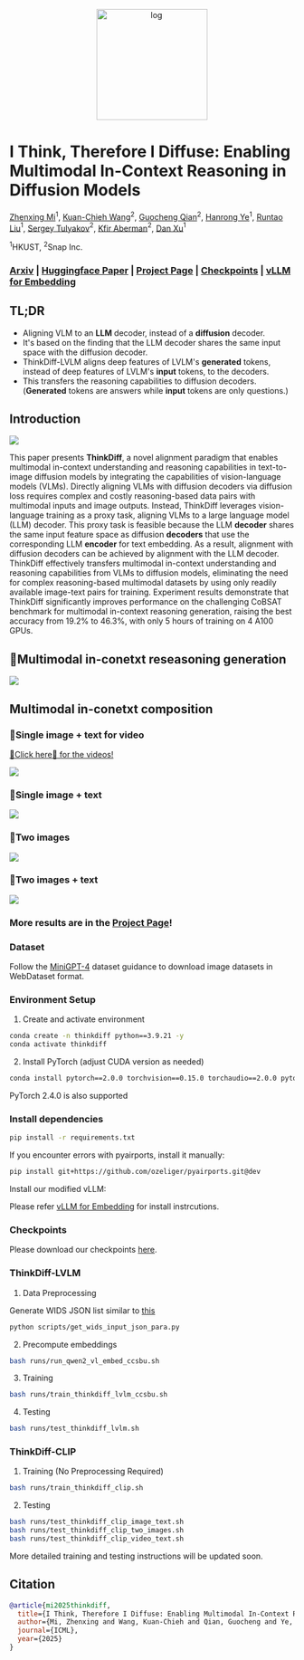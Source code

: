 <p align="center">
  <img src="media/flux_thinkdiff_4_0.png" alt="log" width="196" />
</p>

# I Think, Therefore I Diffuse: Enabling Multimodal In-Context Reasoning in Diffusion Models

[Zhenxing Mi](https://mizhenxing.github.io)$^1$, [Kuan-Chieh Wang](https://wangkua1.github.io)$^2$, [Guocheng Qian](https://guochengqian.github.io)$^2$, [Hanrong Ye](https://sites.google.com/site/yhrspace)$^1$, [Runtao Liu](https://github.com/rt219)$^1$, [Sergey Tulyakov](https://stulyakov.com)$^2$, [Kfir Aberman](https://kfiraberman.github.io)$^2$, [Dan Xu](https://www.danxurgb.net)$^1$


$^1\text{HKUST}$, $^2\text{Snap Inc.}$

### [Arxiv](https://arxiv.org/abs/2502.10458) | [Huggingface Paper](https://huggingface.co/papers/2502.10458) | [Project Page](https://mizhenxing.github.io/ThinkDiff) | [Checkpoints](https://huggingface.co/Mifucius/ThinkDiff) | [vLLM for Embedding](https://github.com/MiZhenxing/vllm)


## TL;DR

* Aligning VLM to an **LLM** decoder, instead of a **diffusion** decoder.
* It's based on the finding that the LLM decoder shares the same input space with the diffusion decoder.
* ThinkDiff-LVLM aligns deep features of LVLM's **generated** tokens, instead of deep features of LVLM's **input** tokens, to the decoders.
* This transfers the reasoning capabilities to diffusion decoders. (**Generated** tokens are answers while **input** tokens are only questions.)

## Introduction


![](media/teaser_arxiv.jpg)

This paper presents **ThinkDiff**, a novel alignment paradigm that enables multimodal in-context understanding and reasoning capabilities in text-to-image diffusion models by integrating the capabilities of vision-language models (VLMs). Directly aligning VLMs with diffusion decoders via diffusion loss requires complex and costly reasoning-based data pairs with multimodal inputs and image outputs. Instead, ThinkDiff leverages vision-language training as a proxy task, aligning VLMs to a large language model (LLM) decoder. This proxy task is feasible because the LLM **decoder** shares the same input feature space as diffusion **decoders** that use the corresponding LLM **encoder** for text embedding. As a result, alignment with diffusion decoders can be achieved by alignment with the LLM decoder. ThinkDiff effectively transfers multimodal in-context understanding and reasoning capabilities from VLMs to diffusion models, eliminating the need for complex reasoning-based multimodal datasets by using only readily available image-text pairs for training. Experiment results demonstrate that ThinkDiff significantly improves performance on the challenging CoBSAT benchmark for multimodal in-context reasoning generation, raising the best accuracy from 19.2% to 46.3%, with only 5 hours of training on 4 A100 GPUs. 

## 🌟Multimodal in-conetxt reseasoning generation

![](media/appendix_reasoning_shot2_compare.jpg)


## Multimodal in-conetxt composition

### 🌟Single image + text for video

[🌟Click here🌟 for the videos!](https://mizhenxing.github.io/ThinkDiff/#for_video)

![](media/video_shot.jpg)

### 🌟Single image + text

![](media/appendix_multimodal_vision_website.jpg)

### 🌟Two images

![](media/appendix_multimodal_vision_only_2I_4_github.jpg)

### 🌟Two images + text

![](media/multimodal_vision_2I_arxiv.jpg)


### More results are in the [Project Page](https://mizhenxing.github.io/ThinkDiff)!

### Dataset

Follow the [MiniGPT-4](https://github.com/Vision-CAIR/MiniGPT-4/blob/main/dataset/README_1_STAGE.md) dataset guidance to download image datasets in WebDataset format.


### Environment Setup

1. Create and activate environment

```bash
conda create -n thinkdiff python==3.9.21 -y
conda activate thinkdiff
```

2. Install PyTorch (adjust CUDA version as needed)

```bash
conda install pytorch==2.0.0 torchvision==0.15.0 torchaudio==2.0.0 pytorch-cuda=11.8 -c pytorch -c nvidia
```

PyTorch 2.4.0 is also supported

### Install dependencies

```bash
pip install -r requirements.txt
```

If you encounter errors with pyairports, install it manually:

```bash
pip install git+https://github.com/ozeliger/pyairports.git@dev
```

Install our modified vLLM:

Please refer [vLLM for Embedding](https://github.com/MiZhenxing/vllm) for install instrcutions.

### Checkpoints

Please download our checkpoints [here](https://huggingface.co/Mifucius/ThinkDiff).


### ThinkDiff-LVLM

1. Data Preprocessing

Generate WIDS JSON list similar to [this](https://storage.googleapis.com/webdataset/fake-imagenet/imagenet-train.json)

```bash
python scripts/get_wids_input_json_para.py
```

2. Precompute embeddings

```bash
bash runs/run_qwen2_vl_embed_ccsbu.sh
```

3. Training


```bash
bash runs/train_thinkdiff_lvlm_ccsbu.sh
```
4. Testing

```bash
bash runs/test_thinkdiff_lvlm.sh
```

### ThinkDiff-CLIP

1. Training (No Preprocessing Required)

```bash
bash runs/train_thinkdiff_clip.sh
```

2. Testing

```bash
bash runs/test_thinkdiff_clip_image_text.sh
bash runs/test_thinkdiff_clip_two_images.sh
bash runs/test_thinkdiff_clip_video_text.sh
```


More detailed training and testing instructions will be updated soon.

## Citation

```bibtex
@article{mi2025thinkdiff,
  title={I Think, Therefore I Diffuse: Enabling Multimodal In-Context Reasoning in Diffusion Models},
  author={Mi, Zhenxing and Wang, Kuan-Chieh and Qian, Guocheng and Ye, Hanrong and Liu, Runtao and Tulyakov, Sergey and Aberman, Kfir and Xu, Dan},
  journal={ICML},
  year={2025}
}
```
